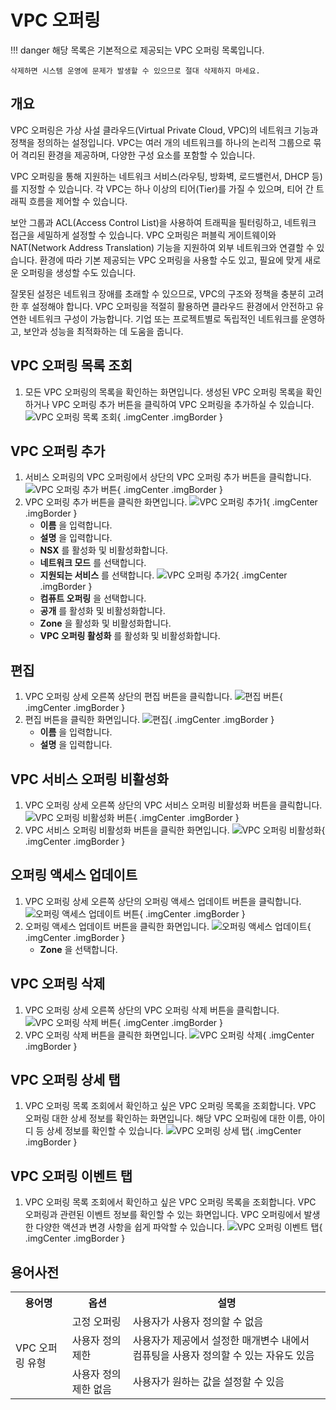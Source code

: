 
# VPC 오퍼링
!!! danger
    해당 목록은 기본적으로 제공되는 VPC 오퍼링 목록입니다.

    삭제하면 시스템 운영에 문제가 발생할 수 있으므로 절대 삭제하지 마세요.

## 개요
VPC 오퍼링은 가상 사설 클라우드(Virtual Private Cloud, VPC)의 네트워크 기능과 정책을 정의하는 설정입니다.
VPC는 여러 개의 네트워크를 하나의 논리적 그룹으로 묶어 격리된 환경을 제공하며, 다양한 구성 요소를 포함할 수 있습니다.

VPC 오퍼링을 통해 지원하는 네트워크 서비스(라우팅, 방화벽, 로드밸런서, DHCP 등)를 지정할 수 있습니다.
각 VPC는 하나 이상의 티어(Tier)를 가질 수 있으며, 티어 간 트래픽 흐름을 제어할 수 있습니다.

보안 그룹과 ACL(Access Control List)을 사용하여 트래픽을 필터링하고, 네트워크 접근을 세밀하게 설정할 수 있습니다.
VPC 오퍼링은 퍼블릭 게이트웨이와 NAT(Network Address Translation) 기능을 지원하여 외부 네트워크와 연결할 수 있습니다.
환경에 따라 기본 제공되는 VPC 오퍼링을 사용할 수도 있고, 필요에 맞게 새로운 오퍼링을 생성할 수도 있습니다.

잘못된 설정은 네트워크 장애를 초래할 수 있으므로, VPC의 구조와 정책을 충분히 고려한 후 설정해야 합니다.
VPC 오퍼링을 적절히 활용하면 클라우드 환경에서 안전하고 유연한 네트워크 구성이 가능합니다.
기업 또는 프로젝트별로 독립적인 네트워크를 운영하고, 보안과 성능을 최적화하는 데 도움을 줍니다.

## VPC 오퍼링 목록 조회
1. 모든 VPC 오퍼링의 목록을 확인하는 화면입니다. 생성된 VPC 오퍼링 목록을 확인하거나 VPC 오퍼링 추가 버튼을 클릭하여 VPC 오퍼링을 추가하실 수 있습니다.
    ![VPC 오퍼링 목록 조회](../../assets/images/admin-guide/mold/offering/vpc/vpc-offering-dashboard.png){ .imgCenter .imgBorder }


## VPC 오퍼링 추가
1. 서비스 오퍼링의 VPC 오퍼링에서 상단의 VPC 오퍼링 추가 버튼을 클릭합니다.
    ![VPC 오퍼링 추가 버튼](../../assets/images/admin-guide/mold/offering/vpc/vpc-offering-add-01.png){ .imgCenter .imgBorder }
2. VPC 오퍼링 추가 버튼을 클릭한 화면입니다.
    ![VPC 오퍼링 추가1](../../assets/images/admin-guide/mold/offering/vpc/vpc-offering-add-02.png){ .imgCenter .imgBorder }
    - **이름** 을 입력합니다.
    - **설명** 을 입력합니다.
    - **NSX** 를 활성화 및 비활성화합니다.
    - **네트워크 모드** 를 선택합니다.
    - **지원되는 서비스** 를 선택합니다.
    ![VPC 오퍼링 추가2](../../assets/images/admin-guide/mold/offering/vpc/vpc-offering-add-03.png){ .imgCenter .imgBorder }
    - **컴퓨트 오퍼링** 을 선택합니다.
    - **공개** 를 활성화 및 비활성화합니다.
    - **Zone** 을 활성화 및 비활성화합니다.
    - **VPC 오퍼링 활성화** 를 활성화 및 비활성화합니다.

## 편집
1. VPC 오퍼링 상세 오른쪽 상단의 편집 버튼을 클릭합니다.
    ![편집 버튼](../../assets/images/admin-guide/mold/offering/vpc/vpc-offering-update-01.png){ .imgCenter .imgBorder }
2. 편집 버튼을 클릭한 화면입니다.
    ![편집](../../assets/images/admin-guide/mold/offering/vpc/vpc-offering-update-02.png){ .imgCenter .imgBorder }
    - **이름** 을 입력합니다.
    - **설명** 을 입력합니다.

## VPC 서비스 오퍼링 비활성화
1. VPC 오퍼링 상세 오른쪽 상단의 VPC 서비스 오퍼링 비활성화 버튼을 클릭합니다.
    ![VPC 오퍼링 비활성화 버튼](../../assets/images/admin-guide/mold/offering/vpc/vpc-offering-service-disable-01.png){ .imgCenter .imgBorder }
2. VPC 서비스 오퍼링 비활성화 버튼을 클릭한 화면입니다.
    ![VPC 오퍼링 비활성화](../../assets/images/admin-guide/mold/offering/vpc/vpc-offering-service-disable-02.png){ .imgCenter .imgBorder }

## 오퍼링 액세스 업데이트
1. VPC 오퍼링 상세 오른쪽 상단의 오퍼링 액세스 업데이트 버튼을 클릭합니다.
    ![오퍼링 액세스 업데이트 버튼](../../assets/images/admin-guide/mold/offering/vpc/vpc-offering-access-update-01.png){ .imgCenter .imgBorder }
2. 오퍼링 액세스 업데이트 버튼을 클릭한 화면입니다.
    ![오퍼링 액세스 업데이트](../../assets/images/admin-guide/mold/offering/vpc/vpc-offering-access-update-02.png){ .imgCenter .imgBorder }
    - **Zone** 을 선택합니다.

## VPC 오퍼링 삭제
1. VPC 오퍼링 상세 오른쪽 상단의 VPC 오퍼링 삭제 버튼을 클릭합니다.
    ![VPC 오퍼링 삭제 버튼](../../assets/images/admin-guide/mold/offering/vpc/vpc-offering-delete-01.png){ .imgCenter .imgBorder }
2. VPC 오퍼링 삭제 버튼을 클릭한 화면입니다.
    ![VPC 오퍼링 삭제](../../assets/images/admin-guide/mold/offering/vpc/vpc-offering-delete-02.png){ .imgCenter .imgBorder }

## VPC 오퍼링 상세 탭
1. VPC 오퍼링 목록 조회에서 확인하고 싶은 VPC 오퍼링 목록을 조회합니다. VPC 오퍼링 대한 상세 정보를 확인하는 화면입니다. 해당 VPC 오퍼링에 대한 이름, 아이디 등 상세 정보를 확인할 수 있습니다.
    ![VPC 오퍼링 상세 탭](../../assets/images/admin-guide/mold/offering/vpc/vpc-offering-info.png){ .imgCenter .imgBorder }

## VPC 오퍼링 이벤트 탭
1. VPC 오퍼링 목록 조회에서 확인하고 싶은 VPC 오퍼링 목록을 조회합니다. VPC 오퍼링과 관련된 이벤트 정보를 확인할 수 있는 화면입니다. VPC 오퍼링에서 발생한 다양한 액션과 변경 사항을 쉽게 파악할 수 있습니다.
    ![VPC 오퍼링 이벤트 탭](../../assets/images/admin-guide/mold/offering/vpc/vpc-offering-event.png){ .imgCenter .imgBorder }


## 용어사전
<!-- |  용어명      | 옵션 | 설명                        |
| :---------: | :-: | :----------------------------------: |
| VPC 오퍼링 유형 | 고정 오퍼링 | 사용자가 사용자 정의할 수 없음 |
|  | 사용자 정의 제한 | 사용자가 제공에서 설정한 매개변수 내에서 컴퓨팅을 사용자 정의할 수 있는 자유도 있음 |
|  | 사용자 정의 제한 없음 | 사용자가 원하는 값을 설정할 수 있음 | -->
<table>
  <tr>
    <th>용어명</th>
    <th>옵션</th>
    <th>설명</th>
  </tr>
  <tr>
    <td rowspan="3">VPC 오퍼링 유형</td>
    <td>고정 오퍼링</td>
    <td>사용자가 사용자 정의할 수 없음</td>
  </tr>
  <tr>
    <td>사용자 정의 제한</td>
    <td>사용자가 제공에서 설정한 매개변수 내에서 컴퓨팅을 사용자 정의할 수 있는 자유도 있음</td>
  </tr>
  <tr>
    <td>사용자 정의 제한 없음</td>
    <td>사용자가 원하는 값을 설정할 수 있음</td>
  </tr>
</table>
